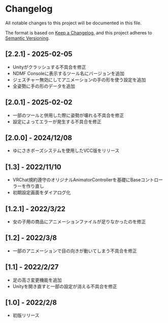 # Changelog
All notable changes to this project will be documented in this file.

The format is based on [Keep a Changelog](https://keepachangelog.com/en/1.0.0/),
and this project adheres to [Semantic Versioning](https://semver.org/spec/v2.0.0.html).

## [2.2.1] - 2025-02-05
- Unityがクラッシュする不具合を修正
- NDMF Consoleに表示するツール名にバージョンを追加
- ジェスチャー無効にしてアニメーションの手の形を使う設定を追加
- 全姿勢に手の形のデータを追加

## [2.0.1] - 2025-02-02
- 一部のツールと併用した際に姿勢が壊れる不具合を修正
- 設定によってエラーが発生する不具合を修正

## [2.0.0] - 2024/12/08
- ゆにさきポーズシステムを使用したVCC版をリリース

## [1.3] - 2022/11/10
- VRChat規約遵守のオリジナルAnimatorControllerを基礎にBaseコントローラーを作り直し
- 初期設定画面をダイアログ化

## [1.2.1] - 2022/3/22
- 女の子用の商品にアニメーションファイルが足りなかったのを修正

## [1.2] - 2022/3/8
- 一部のアニメーションで目の向きが動いてしまう不具合を修正

## [1.1] - 2022/2/27
- 足の高さ変更機能を追加
- Unityを開き直すと一部の設定が消える不具合を修正

## [1.0] - 2022/2/8
- 初版リリース
